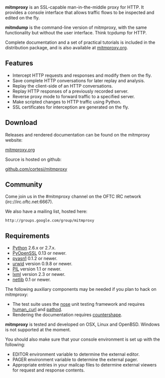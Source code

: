 __mitmproxy__ is an SSL-capable man-in-the-middle proxy for HTTP. It provides a
console interface that allows traffic flows to be inspected and edited on the
fly.

__mitmdump__ is the command-line version of mitmproxy, with the same
functionality but without the user interface. Think tcpdump for HTTP.

Complete documentation and a set of practical tutorials is included in the
distribution package, and is also available at
[mitmproxy.org](http://mitmproxy.org).


Features
--------

- Intercept HTTP requests and responses and modify them on the fly.
- Save complete HTTP conversations for later replay and analysis.
- Replay the client-side of an HTTP conversations.
- Replay HTTP responses of a previously recorded server.
- Reverse proxy mode to forward traffic to a specified server.
- Make scripted changes to HTTP traffic using Python. 
- SSL certificates for interception are generated on the fly.


Download
--------

Releases and rendered documentation can be found on the mitmproxy website:

[mitmproxy.org](http://mitmproxy.org)

Source is hosted on github: 

[github.com/cortesi/mitmproxy](http://github.com/cortesi/mitmproxy)


Community
---------

Come join us in the #mitmproxy channel on the OFTC IRC network
(irc://irc.oftc.net:6667).

We also have a mailing list, hosted here:

    http://groups.google.com/group/mitmproxy


Requirements
------------

* [Python](http://www.python.org) 2.6.x or 2.7.x.
* [PyOpenSSL](http://pypi.python.org/pypi/pyOpenSSL) 0.13 or newer.
* [pyasn1](http://pypi.python.org/pypi/pyasn1) 0.1.2 or newer.
* [urwid](http://excess.org/urwid/) version 0.9.8 or newer.
* [PIL](http://www.pythonware.com/products/pil/) version 1.1 or newer.
* [lxml](http://lxml.de/) version 2.3 or newer.
* [netlib](http://pypi.python.org/pypi/netlib) 0.1 or newer.

The following auxiliary components may be needed if you plan to hack on
mitmproxy:

* The test suite uses the [nose](http://readthedocs.org/docs/nose/en/latest/) unit testing
  framework and requires [human_curl](https://github.com/Lispython/human_curl) and
  [pathod](http://pypi.python.org/pypi/pathod).
* Rendering the documentation requires [countershape](http://github.com/cortesi/countershape).

__mitmproxy__ is tested and developed on OSX, Linux and OpenBSD. Windows is not
supported at the moment.

You should also make sure that your console environment is set up with the
following: 
    
* EDITOR environment variable to determine the external editor.
* PAGER environment variable to determine the external pager.
* Appropriate entries in your mailcap files to determine external
  viewers for request and response contents.
